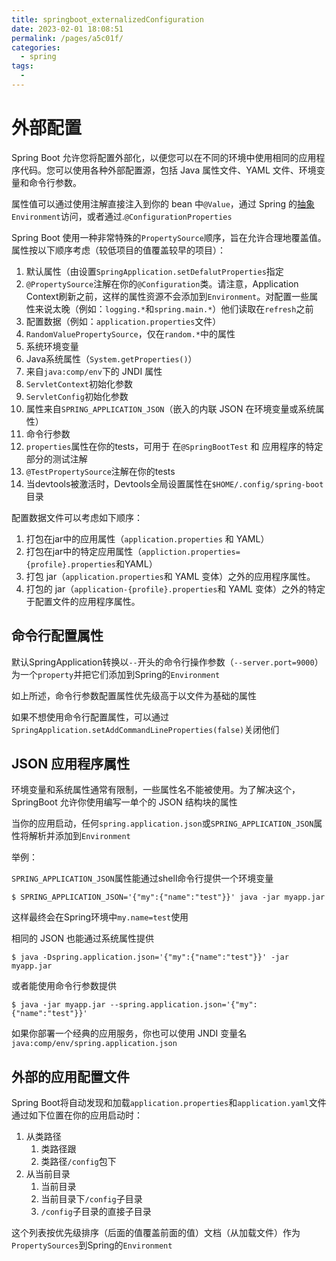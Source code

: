 ```yaml
---
title: springboot_externalizedConfiguration
date: 2023-02-01 18:08:51
permalink: /pages/a5c01f/
categories:
  - spring
tags:
  - 
---
```

# 外部配置

Spring Boot 允许您将配置外部化，以便您可以在不同的环境中使用相同的应用程序代码。您可以使用各种外部配置源，包括 Java 属性文件、YAML 文件、环境变量和命令行参数。

属性值可以通过使用注解直接注入到你的 bean 中`@Value`，通过 Spring 的[抽象](https://docs.spring.io/spring-boot/docs/current/reference/html/features.html#features.external-config.typesafe-configuration-properties)`Environment`访问，或者通过.`@ConfigurationProperties`

Spring Boot 使用一种非常特殊的`PropertySource`顺序，旨在允许合理地覆盖值。属性按以下顺序考虑（较低项目的值覆盖较早的项目）：

1. 默认属性（由设置`SpringApplication.setDefalutProperties`指定
2. `@PropertySource`注解在你的`@Configuration`类。请注意，Application Context刷新之前，这样的属性资源不会添加到`Environment`。对配置一些属性来说太晚（例如：`logging.*`和`spring.main.*`）他们读取在`refresh`之前
3. 配置数据（例如：`application.properties`文件）
4. `RandomValuePropertySource`，仅在`random.*`中的属性
5. 系统环境变量
6. Java系统属性（`System.getProperties()`）
7. 来自`java:comp/env`下的 JNDI 属性
8. `ServletContext`初始化参数
9. `ServletConfig`初始化参数
10. 属性来自`SPRING_APPLICATION_JSON`（嵌入的内联 JSON 在环境变量或系统属性）
11. 命令行参数
12. `properties`属性在你的tests，可用于 在`@SpringBootTest` 和 应用程序的特定部分的测试注解
13. `@TestPropertySource`注解在你的tests
14. 当devtools被激活时，Devtools全局设置属性在`$HOME/.config/spring-boot`目录



配置数据文件可以考虑如下顺序：

1. 打包在jar中的应用属性（`application.properties` 和 YAML）
2. 打包在jar中的特定应用属性（`appliction.properties={profile}.properties`和YAML）
3. 打包 jar（`application.properties`和 YAML 变体）之外的应用程序属性。
4. 打包的 jar（`application-{profile}.properties`和 YAML 变体）之外的特定于配置文件的应用程序属性。



## 命令行配置属性

默认SpringApplication转换以`--`开头的命令行操作参数（`--server.port=9000`）为一个`property`并把它们添加到Spring的`Environment`

如上所述，命令行参数配置属性优先级高于以文件为基础的属性

如果不想使用命令行配置属性，可以通过`SpringApplication.setAddCommandLineProperties(false)`关闭他们





## JSON 应用程序属性

环境变量和系统属性通常有限制，一些属性名不能被使用。为了解决这个，SpringBoot 允许你使用编写一单个的 JSON 结构块的属性

当你的应用启动，任何`spring.application.json`或`SPRING_APPLICATION_JSON`属性将解析并添加到`Environment`

举例：

`SPRING_APPLICATION_JSON`属性能通过shell命令行提供一个环境变量

```shell
$ SPRING_APPLICATION_JSON='{"my":{"name":"test"}}' java -jar myapp.jar
```

这样最终会在Spring环境中`my.name=test`使用



相同的 JSON 也能通过系统属性提供

```shell
$ java -Dspring.application.json='{"my":{"name":"test"}}' -jar myapp.jar
```

或者能使用命令行参数提供

```shell
$ java -jar myapp.jar --spring.application.json='{"my":{"name":"test"}}'
```



如果你部署一个经典的应用服务，你也可以使用 JNDI 变量名`java:comp/env/spring.application.json`



## 外部的应用配置文件

Spring Boot将自动发现和加载`application.properties`和`application.yaml`文件通过如下位置在你的应用启动时：

1. 从类路径
   1. 类路径跟
   2. 类路径`/config`包下
2. 从当前目录
   1. 当前目录
   2. 当前目录下`/config`子目录
   3. `/config`子目录的直接子目录

这个列表按优先级排序（后面的值覆盖前面的值）文档（从加载文件）作为`PropertySources`到Spring的`Environment`